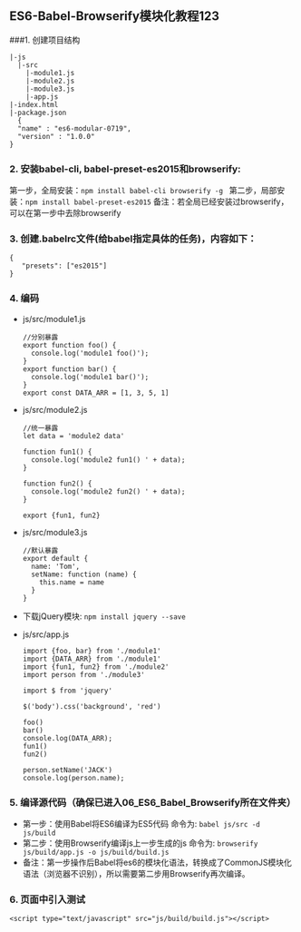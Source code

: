 ## ES6-Babel-Browserify模块化教程123

###1. 创建项目结构
  ```
  |-js
    |-src
      |-module1.js
      |-module2.js
      |-module3.js
      |-app.js
  |-index.html
  |-package.json
    {
    "name" : "es6-modular-0719",
    "version" : "1.0.0"
  }
  ```
  
### 2. 安装babel-cli, babel-preset-es2015和browserify:
第一步，全局安装：```npm install babel-cli browserify -g ```
第二步，局部安装：```npm install babel-preset-es2015``` 
备注：若全局已经安装过browserify，可以在第一步中去除browserify
	
### 3. 创建.babelrc文件(给babel指定具体的任务)，内容如下：
```
{
   "presets": ["es2015"]
}
```

### 4. 编码
  * js/src/module1.js
    ```
    //分别暴露
    export function foo() {
      console.log('module1 foo()');
    }
    export function bar() {
      console.log('module1 bar()');
    }
    export const DATA_ARR = [1, 3, 5, 1]
    ```
  * js/src/module2.js  
    ```
    //统一暴露
    let data = 'module2 data'
    
    function fun1() {
      console.log('module2 fun1() ' + data);
    }
    
    function fun2() {
      console.log('module2 fun2() ' + data);
    }
    
    export {fun1, fun2}
    ```
  * js/src/module3.js
    ```
    //默认暴露
    export default {
      name: 'Tom',
      setName: function (name) {
        this.name = name
      }
    }
    ```

  * 下载jQuery模块: ```npm install jquery --save```
  
  * js/src/app.js
    ```
    import {foo, bar} from './module1'
    import {DATA_ARR} from './module1'
    import {fun1, fun2} from './module2'
    import person from './module3'
    
    import $ from 'jquery'
    
    $('body').css('background', 'red')
    
    foo()
    bar()
    console.log(DATA_ARR);
    fun1()
    fun2()
    
    person.setName('JACK')
    console.log(person.name);
    ```

### 5. 编译源代码（确保已进入06_ES6_Babel_Browserify所在文件夹）
  * 第一步：使用Babel将ES6编译为ES5代码
            命令为: ```babel js/src -d js/build```
  * 第二步：使用Browserify编译js上一步生成的js
            命令为: ```browserify js/build/app.js -o js/build/build.js```
  * 备注：第一步操作后Babel将es6的模块化语法，转换成了CommonJS模块化语法（浏览器不识别），所以需要第二步用Browserify再次编译。

### 6. 页面中引入测试
  ```
  <script type="text/javascript" src="js/build/build.js"></script>
  ```
  
